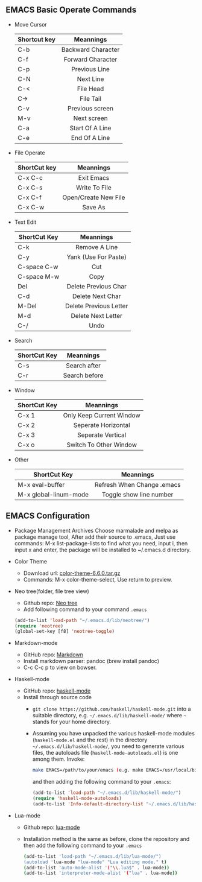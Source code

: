## EMACS Basic Operate Commands

- Move Cursor

  | Shortcut key        | Meannings                 |
  | ------------------  |:--------------------:     |
  | C-b                 | Backward Character        |
  | C-f                 | Forward Character         |
  | C-p                 | Previous Line             |
  | C-N                 | Next Line                 |
  | C-<                 | File Head                 |
  | C->                 | File Tail                 |
  | C-v                 | Previous screen           |
  | M-v                 | Next screen               |
  | C-a                 | Start Of A Line           |
  | C-e                 | End Of A Line             |

  
- File Operate

  | ShortCut key        | Meannings                 |
  | ------------------- |:-----------------------:  |
  | C-x C-c             | Exit Emacs                |
  | C-x C-s             | Write To File             |
  | C-x C-f             | Open/Create New File      |
  | C-x C-w             | Save As                   |
  
  
- Text Edit

  | ShortCut Key        | Meannings                 |
  | ------------------- |:------------------------: |
  | C-k                 | Remove A Line             |
  | C-y                 | Yank (Use For Paste)      |
  | C-space C-w         | Cut                       |
  | C-space M-w         | Copy                      |
  | Del                 | Delete Previous Char      |
  | C-d                 | Delete Next Char          |
  | M-Del               | Delete Previous Letter    |
  | M-d                 | Delete Next Letter        |
  | C-/                 | Undo                      |
  
  
- Search  
  
  | ShortCut Key        | Meannings                 |
  | ------------------- |:------------------------: |
  | C-s                 | Search after              |
  | C-r                 | Search before             |
  
  
- Window


  | ShortCut Key        | Meannings                 |
  | ------------------  |:------------------------: |
  | C-x 1               | Only Keep Current Window  |
  | C-x 2               | Seperate Horizontal       |
  | C-x 3               | Seperate Vertical         |
  | C-x o               | Switch To Other Window    |

- Other
 
  | ShortCut Key        | Meannings                 |
  | ------------------  |:------------------------: |
  | M-x eval-buffer     | Refresh When Change .emacs|
  | M-x global-linum-mode| Toggle show line number  |  
  
## EMACS Configuration

- Package Management Archives
Choose marmalade and melpa as package manage tool, After add their source to .emacs, Just use commands: M-x list-package-lists to find what you need, input i, then input x and enter, the package will be installed to ~/.emacs.d directory.


- Color Theme
  - Download url: [color-theme-6.6.0.tar.gz](http://ftp.twaren.net/Unix/NonGNU/color-theme/color-theme-6.6.0.tar.gz)
  - Commands: M-x color-theme-select, Use return to preview.

- Neo tree(folder, file tree view)
  - Github repo: [Neo tree](https://github.com/jaypei/emacs-neotree)
  - Add following command to your command `.emacs`
  
  ```el
  (add-to-list 'load-path "~/.emacs.d/lib/neotree/")
  (require 'neotree)
  (global-set-key [f8] 'neotree-toggle)
  ```

- Markdown-mode
  - GitHub repo: [Markdown](https://github.com/jrblevin/markdown-mode)
  - Install markdown parser: pandoc (brew install pandoc)
  - C-c C-c p to view on bowser. 
  
- Haskell-mode
  - GitHub repo: [haskell-mode](https://github.com/haskell/haskell-mode)
  - Install through source code
    - `git clone https://github.com/haskell/haskell-mode.git` into a suitable directory, e.g. `~/.emacs.d/lib/haskell-mode/` where `~` stands for your home directory.
		
    - Assuming you have unpacked the various haskell-mode modules (`haskell-mode.el` and the rest) in the directory `~/.emacs.d/lib/haskell-mode/`, you need to generate various files, the autoloads file (`haskell-mode-autoloads.el`) is one among them. Invoke:
	  
	  ```bash
	  make EMACS=/path/to/your/emacs (e.g. make EMACS=/usr/local/bin/emacs)
	  ```
	  and then adding the following command to your `.emacs`:
	  ```el
	  (add-to-list 'load-path "~/.emacs.d/lib/haskell-mode/")
	  (require 'haskell-mode-autoloads)
	  (add-to-list 'Info-default-directory-list "~/.emacs.d/lib/haskell-mode/")
	  ```
- Lua-mode
  - Github repo: [lua-mode](https://github.com/immerrr/lua-mode/)
  - Installation method is the same as before, clone the repository and then add the following command to your `.emacs`
    
	```bash
	(add-to-list 'load-path "~/.emacs.d/lib/lua-mode/")	
	(autoload 'lua-mode "lua-mode" "Lua editing mode." t)
	(add-to-list 'auto-mode-alist '("\\.lua$" . lua-mode))
	(add-to-list 'interpreter-mode-alist '("lua" . lua-mode))
	```
